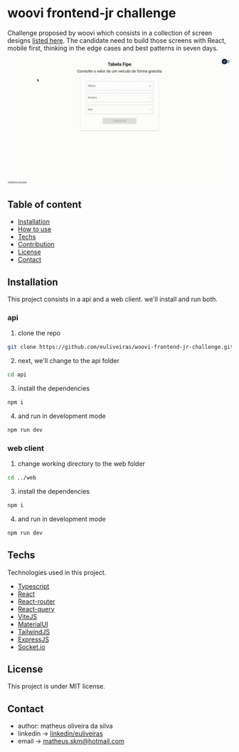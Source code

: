 # woovi frontend-jr challenge

Challenge proposed by woovi which consists in a collection of screen designs [listed here](https://woovi.com/jobs/challenges/frontend-engineer/). 
The candidate need to build those screens with React, mobile first, thinking in the edge cases and best patterns in seven days.

![](https://github.com/euliveiras/fipe-price-query/blob/main/preview-fipe-query-price.gif)

## Table of content

- [Installation](#installation)
- [How to use](#how-to-use)
- [Techs](#techs)
- [Contribution](#contribution)
- [License](#license)
- [Contact](#contact)

## Installation

This project consists in a api and a web client. we'll install and run both.

### api
1. clone the repo
```bash
git clone https://github.com/euliveiras/woovi-frontend-jr-challenge.git
```
2. next, we'll change to the api folder
```bash
cd api
```
3. install the dependencies
```bash
npm i
```
4. and run in development mode
```bash
npm run dev
```
### web client
1. change working directory to the web folder
```bash
cd ../web
```
3. install the dependencies
```bash
npm i
```
4. and run in development mode
```bash
npm run dev
```

## Techs

Technologies used in this project.

- [Typescript](https://www.typescriptlang.org/)
- [React](https://react.dev/)
- [React-router](https://reactrouter.com/en/main)
- [React-query](https://tanstack.com/query/v4/docs/framework/react/overview)
- [ViteJS](https://vitejs.dev/)
- [MaterialUI](https://mui.com/)
- [TailwindJS](https://tailwindcss.com/)
- [ExpressJS](http://expressjs.com/)
- [Socket.io](https://socket.io/)

## License

This project is under MIT license.

## Contact

- author: matheus oliveira da silva
- linkedin -> [linkedin/euliveiras](https://www.linkedin.com/in/euliveiras/) 
- email -> matheus.skm@hotmail.com

